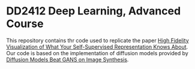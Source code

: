 # DD2412 Deep Learning, Advanced Course

This repository contains thr code used to replicate the paper [High Fidelity Visualization of What Your Self-Supervised Representation Knows About](https://arxiv.org/pdf/2112.09164.pdf).
Our code is based on the implementation of diffusion models provided by [Diffusion Models Beat GANS on Image Synthesis](http://arxiv.org/abs/2105.05233).


